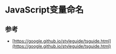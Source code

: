 # JavaScript变量命名

## 参考

- [https://google.github.io/styleguide/tsguide.html](https://google.github.io/styleguide/tsguide.html)
